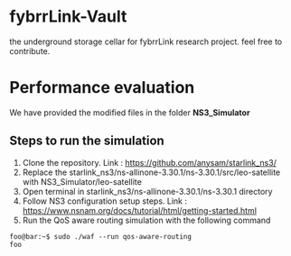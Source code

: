 # fybrrLink-Vault
the underground storage cellar for fybrrLink research project. feel free to contribute.

# Performance evaluation
We have provided the modified files in the folder **NS3_Simulator**

## Steps to run the simulation
  1. Clone the repository. Link : https://github.com/anysam/starlink_ns3/
  2. Replace the starlink_ns3/ns-allinone-3.30.1/ns-3.30.1/src/leo-satellite with NS3_Simulator/leo-satellite
  3. Open terminal in starlink_ns3/ns-allinone-3.30.1/ns-3.30.1 directory
  4. Follow NS3 configuration setup steps. Link : https://www.nsnam.org/docs/tutorial/html/getting-started.html
  5. Run the QoS aware routing simulation with the following command
  ```console
  foo@bar:~$ sudo ./waf --run qos-aware-routing
  foo
  ```


